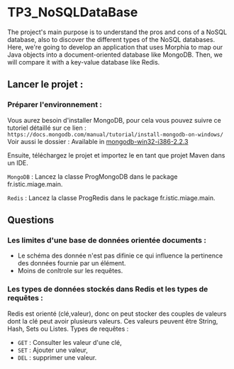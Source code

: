 # TP3_NoSQLDataBase

  The project's main purpose is to understand the pros and cons of a NoSQL database, also to discover the different types of the NoSQL databases.
Here, we're going to develop an application that uses Morphia to map our Java objects into a document-oriented database like MongoDB.
Then, we will compare it with a key-value database like Redis.



## Lancer le projet :

### Préparer l'environnement :
Vous aurez besoin d'installer MongoDB, pour cela vous pouvez suivre ce tutoriel détaillé sur ce lien :
``` https://docs.mongodb.com/manual/tutorial/install-mongodb-on-windows/ ```
Voir aussi le dossier :  Available in [mongodb-win32-i386-2.2.3](https://github.com/anakkarsara/TP3_NoSQLDataBase/tree/master/mongodb-win32-i386-2.2.3)

Ensuite, téléchargez le projet et importez le en tant que projet Maven dans un IDE.

```MongoDB``` : Lancez la classe ProgMongoDB dans le package fr.istic.miage.main.

```Redis``` : Lancez la classe ProgRedis dans le package fr.istic.miage.main.

## Questions
### Les limites d'une base de données orientée documents :
 - Le schéma des donnée n'est pas difinie ce qui influence la pertinence des données fournie par un élément.
 - Moins de conltrole sur les requêtes.
 
 ### Les types de données stockés dans Redis et les types de requêtes :
Redis est orienté (clé,valeur), donc on peut stocker des couples de valeurs dont la clé peut avoir plusieurs valeurs.
Ces valeurs peuvent être String, Hash, Sets ou Listes.
Types de requêtes :
 - ```GET``` : Consulter les valeur d'une clé,
 - ```SET``` : Ajouter une valeur,
 - ```DEL``` : supprimer une valeur.
